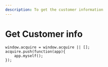 ```yaml
---
description: To get the customer information
---
```


# Get Customer info

```text
window.acquire = window.acquire || [];
acquire.push(function(app){
    app.myself();
});
```

